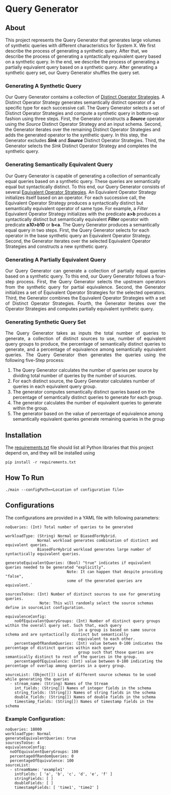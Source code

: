 # Query Generator

## About
This project represents the Query Generator that generates large volumes of synthetic queries with different 
characteristics for System X.
We first describe the process of generating a synthetic query.
After that, we describe the process of generating a syntactically equivalent query based on a synthetic query.
In the end, we describe the process of generating a partially equivalent query based on a synthetic query.
After generating a synthetic query set, our Query Generator shuffles the query set.

### Generating A Synthetic Query

Our Query Generator contains a collection of [Distinct Operator Strategies](operator_generator_strategies/distinct_operator_strategies).
A Distinct Operator Strategy generates semantically distinct operator of a specific type for each successive call.
The Query Generator selects a set of Distinct Operator Strategies and compute a synthetic query in bottom-up fashion
using three steps.
First, the Generator constructs a _**Source**_ operator using the _Source_ Distinct Operator Strategy and an input schema.
Second, the Generator iterates over the remaining Distinct Operator Strategies and adds the generated operator
to the synthetic query.
In this step, the Generator excludes **_Sink_** and **_Source_** Distinct Operator Strategies.
Third, the Generator selects the _Sink_ Distinct Operator Strategy and completes the synthetic query.


### Generating Semantically Equivalent Query

Our Query Generator is capable of generating a collection of semantically equal queries based on a synthetic query.
These queries are semantically equal but syntactically distinct.
To this end, our Query Generator consists of several [Equivalent Operator Strategies](operator_generator_strategies/equivalent_operator_strategies).
An Equivalent Operator Strategy initializes itself based on an operator.
For each successive call, the Equivalent Operator Strategy produces a syntactically distinct but semantically equivalent
operator of same type.
For example, a _Filter_ Equivalent Operator Strategy initializes with the predicate **a>b** produces a
syntactically distinct but semantically equivalent _**Filter**_ operator with predicate **a*10>b*10** or **b<a**.
The Query Generator produces a semantically equal query in two steps.
First, the Query Generator selects for each operator in the base synthetic query an Equivalent Operator Strategy.
Second, the Generator iterates over the selected Equivalent Operator Strategies and constructs a new synthetic query.



### Generating A Partially Equivalent Query

<p style='text-align: justify;'>
Our Query Generator can generate a collection of partially equal queries based on a synthetic query.
To this end, our Query Generator follows a four-step process.
First, the Query Generator selects the upstream operators from the synthetic query for partial equivalence.
Second, the Generator initializes a set of Equivalent Operator Strategies for the selected operators.
Third, the Generator combines the Equivalent Operator Strategies with a set of Distinct Operator Strategies.
Fourth, the Generator iterates over the Operator Strategies and computes partially equivalent synthetic query.
</p>

### Generating Synthetic Query Set

<p style='text-align: justify;'> The Query Generator takes as inputs the total number of queries to generate, a collection of distinct
sources to use, number of equivalent query groups to produce, the percentage of semantically distinct queries to generate,
and a percentage of equivalence among semantically equivalent queries.
The Query Generator then generates the queries using the following five-Step process: </p>

1. The Query Generator calculates the number of queries per source by dividing total number of queries by the number of sources.
2. For each distinct source, the Query Generator calculates number of queries in each equivalent query group.
3. The generator computes semantically distinct queries based on the percentage of semantically distinct queries to generate for each group.
4. The generator calculates the number of equivalent queries to generate within the group.
5. The generator based on the value of percentage of equivalence among semantically equivalent queries generate remaining queries in the group

## Installation

The [requirements.txt](requirements.txt) file should list all Python libraries that this project depend on, and they will be installed using

`pip install -r requirements.txt`

## How To Run

`./main --configPath=<Location of configuration file>`

## Configurations

The configurations are provided in a YAML file with following parameters:

``` 
noQueries: (Int) Total number of queries to be generated
```

```
workloadType: (String) Normal or BiasedForHybrid. 
              Normal workload generates combination of distinct and equivalent queries.
              BiasedForHybrid workload generates large number of syntactically equivalent queries. 
```

```
generateEquivalentQueries: (Bool) "true" indicates if equivalent queries needed to be generated "explicitly".
                           Note: It can happen that despite providing "false", 
                           some of the generated queries are equivalent.`
```

```
sourcesToUse: (Int) Number of distinct sources to use for generating queries. 
               Note: This will randomly select the source schemas define in sourceList configuration.
```

```
equivalenceConfig:
    noOfEquivalentQueryGroups: (Int) Number of distinct query groups within the overall query set. Such that, each query 
                                in a group is based on same source schema and are syntactically distinct but semantically
                                equivalent to each other. 
    percentageOfRandomQueries: (Int) value betwen 0-100 indicates the percentage of distinct queries within each query 
                                group such that those queries are semantically distinct to rest of the queries in the group.
    percentageOfEquivalence: (Int) value between 0-100 indicating the percentage of overlap among queries in a query group.
```

```
sourceList: (Object[]) List of different source schemas to be used while generating the queries
  - stream_name: (String) Names of the Stream
    int_fields: (String[]) Names of integer fields in the schema
    string_fields: (String[]) Names of string fields in the schema
    double_fields: (String[]) Names of double fields in the schema
    timestamp_fields: (String[]) Names of timestamp fields in the schema
```

### Example Configuration:

```
noQueries: 18000
workloadType: Normal
generateEquivalentQueries: true
sourcesToUse: 4
equivalenceConfig:
  noOfEquivalentQueryGroups: 100
  percentageOfRandomQueries: 0
  percentageOfEquivalence: 100
sourceList:
  - streamName: 'example1'
    intFields: [ 'a', 'b', 'c', 'd', 'e', 'f' ]
    stringFields: [ ]
    doubleFields: [ ]
    timestampFields: [ 'time1', 'time2' ]
```
